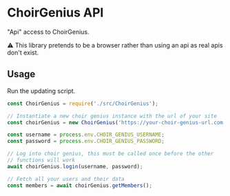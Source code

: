 # ChoirGenius API

"Api" access to ChoirGenius.

:warning: This library pretends to be a browser rather than using an api as real apis don't exist.

## Usage

Run the updating script.
```js
const ChoirGenius = require('./src/ChoirGenius');

// Instantiate a new choir genius instance with the url of your site
const choirGenius = new ChoirGenius('https://your-choir-genius-url.com');

const username = process.env.CHOIR_GENIUS_USERNAME;
const password = process.env.CHOIR_GENIUS_PASSWORD;

// Log into choir genius, this must be called once before the other
// functions will work
await choirGenius.login(username, password);

// Fetch all your users and their data
const members = await choirGenius.getMembers();
```
